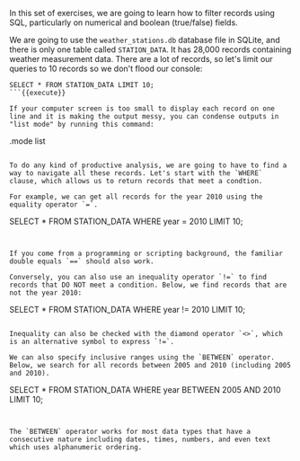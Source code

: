 In this set of exercises, we are going to learn how to filter records using SQL, particularly on numerical and boolean (true/false) fields. 

We are going to use the `weather_stations.db` database file in SQLite, and there is only one table called `STATION_DATA`. It has 28,000 records containing weather measurement data. There are a lot of records, so let's limit our queries to 10 records so we don't flood our console: 

```
SELECT * FROM STATION_DATA LIMIT 10;
```{{execute}}

If your computer screen is too small to display each record on one line and it is making the output messy, you can condense outputs in "list mode" by running this command: 

```
.mode list 
```{{execute}}

To do any kind of productive analysis, we are going to have to find a way to navigate all these records. Let's start with the `WHERE` clause, which allows us to return records that meet a condtion. 

For example, we can get all records for the year 2010 using the equality operator `=`. 

```
SELECT * FROM STATION_DATA WHERE year = 2010 LIMIT 10;
```{{execute}} 


If you come from a programming or scripting background, the familiar double equals `==` should also work. 

Conversely, you can also use an inequality operator `!=` to find records that DO NOT meet a condition. Below, we find records that are not the year 2010:

```
SELECT * FROM STATION_DATA WHERE year != 2010 LIMIT 10;
```{{execute}} 

Inequality can also be checked with the diamond operator `<>`, which is an alternative symbol to express `!=`. 

We can also specify inclusive ranges using the `BETWEEN` operator. Below, we search for all records between 2005 and 2010 (including 2005 and 2010). 

```
SELECT * FROM STATION_DATA WHERE year BETWEEN 2005 AND 2010 LIMIT 10;
```{{execute}} 


The `BETWEEN` operator works for most data types that have a consecutive nature including dates, times, numbers, and even text which uses alphanumeric ordering. 


